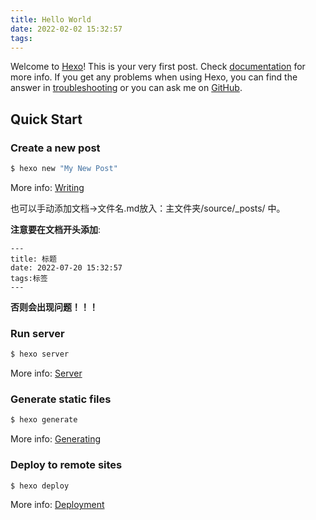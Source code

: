 ```yaml
---
title: Hello World
date: 2022-02-02 15:32:57
tags:
---
```

Welcome to [Hexo](https://hexo.io/)! This is your very first post. Check [documentation](https://hexo.io/docs/) for more info. If you get any problems when using Hexo, you can find the answer in [troubleshooting](https://hexo.io/docs/troubleshooting.html) or you can ask me on [GitHub](https://github.com/hexojs/hexo/issues).

## Quick Start

### Create a new post

``` bash
$ hexo new "My New Post"
```

More info: [Writing](https://hexo.io/docs/writing.html)

也可以手动添加文档->文件名.md放入：主文件夹/source/_posts/ 中。

**注意要在文档开头添加**:
````
---
title: 标题
date: 2022-07-20 15:32:57
tags:标签
---
````
**否则会出现问题！！！**
### Run server

``` bash
$ hexo server
```

More info: [Server](https://hexo.io/docs/server.html)

### Generate static files

``` bash
$ hexo generate
```

More info: [Generating](https://hexo.io/docs/generating.html)

### Deploy to remote sites

``` bash
$ hexo deploy
```

More info: [Deployment](https://hexo.io/docs/one-command-deployment.html)
